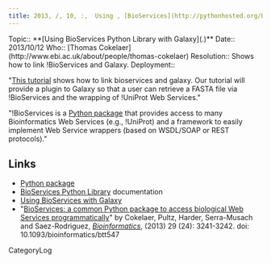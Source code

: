 ```yaml
---
title: 2013, /, 10, :,  Using , [BioServices](http://pythonhosted.org/bioservices/index.html),  Python Library , [with Galaxy](http://pythonhosted.org/bioservices/applications.html#galaxy)
---
```



<div class='logbox'>
 Topic:: **[Using BioServices Python Library with Galaxy](.)**
 Date:: 2013/10/12
 Who:: [Thomas Cokelaer](http://www.ebi.ac.uk/about/people/thomas-cokelaer)
 Resolution:: Shows how to link !BioServices and Galaxy.
 Deployment:: 
</div>

"[This tutorial](http://pythonhosted.org/bioservices/applications.html#galaxy) shows how to link bioservices and galaxy. Our tutorial will provide a plugin to Galaxy so that a user can retrieve a FASTA file via !BioServices and the wrapping of !UniProt Web Services."

"!BioServices is a [Python package](http://pypi.python.org/pypi/bioservices) that provides access to many Bioinformatics Web Services (e.g., !UniProt) and a framework to easily implement Web Service wrappers (based on WSDL/SOAP or REST protocols)."

## Links

* [Python package](http://pypi.python.org/pypi/bioservices)
* [BioServices Python Library](http://pythonhosted.org/bioservices/index.html) documentation
* [Using BioServices with Galaxy](http://pythonhosted.org/bioservices/applications.html#galaxy)
* "[BioServices: a common Python package to access biological Web Services programmatically](http://bioinformatics.oxfordjournals.org/content/29/24/3241)" by Cokelaer, Pultz, Harder, Serra-Musach and Saez-Rodriguez, *[Bioinformatics](http://bioinformatics.oxfordjournals.org/)*,  (2013) 29 (24): 3241-3242. doi: 10.1093/bioinformatics/btt547 


CategoryLog
